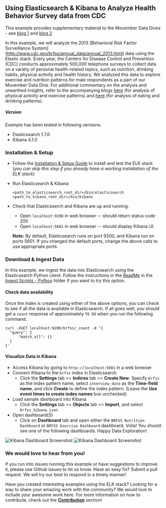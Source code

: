 ## Using Elasticsearch & Kibana to Analyze Health Behavior Survey data from CDC

This example provides supplementary material to the Movember Data Dives - see [blog 1](https://www.elastic.co/blog/movember-data-dive-part-1) and [blog 2](https://www.elastic.co/blog/movember-data-dive-part-2)

In this example, we will analyze the 2013 [Behavioral Risk Factor Surveillance System] (http://www.cdc.gov/brfss/annual_data/annual_2013.html) data using the Elastic stack. Every year, the Centers for Disease Control and Prevention (CDC) conducts approximately 500,000 telephone surveys to collect data on a variety of personal health-related topics, such as nutrition, drinking habits, physical activity and health history. We analyzed this data to explore exercise and nutrition patterns for male respondents as a part of our Movember Data Dive. For additional commentary on the analysis and unearthed insights, refer to the accompanying blogs [here](https://www.elastic.co/blog/movember-data-dive-part-1) (for analysis of physical activity and exercise patterns) and [here](https://www.elastic.co/blog/movember-data-dive-part-2) (for analysis of eating and drinking patterns).

##### Version
Example has been tested in following versions:
- Elasticsearch 1.7.0
- Kibana 4.1.0

### Installation & Setup
* Follow the [Installation & Setup Guide](https://github.com/elastic/examples/blob/master/Installation%20and%20Setup.md) to install and test the ELK stack (*you can skip this step if you already have a working installation of the ELK stack*)

* Run Elasticsearch & Kibana
  ```shell
  <path_to_elasticsearch_root_dir>/bin/elasticsearch
  <path_to_kibana_root_dir>/bin/kibana
  ```

* Check that Elasticsearch and Kibana are up and running.
  - Open `localhost:9200` in web browser -- should return status code 200
  - Open `localhost:5601` in web browser -- should display Kibana UI.

  **Note:** By default, Elasticsearch runs on port 9200, and Kibana run on ports 5601. If you changed the default ports, change   the above calls to use appropriate ports.

### Download & Ingest Data

In this example, we ingest the data into Elasticsearch using the Elasticsearch Python client.
Follow the instructions in the  [ReadMe]() in the [Ingest Scripts - Python](https://github.com/elastic/examples/tree/master/ELK_CDC_nutrition_exercise_patterns/Ingest%20Scripts%20-%20Python) folder if you want to try this option.

#### Check data availability
Once the index is created using either of the above options, you can check to see if all the data is available in Elasticsearch. If all goes well, you should get a `count` response of approximately `TO DO` when you run the following command.

  ```shell
  curl -XGET localhost:9200/brfss/_count -d '{
  	"query": {
  		"match_all": {}
  	}
  }'
  ```

#### Visualize Data in Kibana
* Access Kibana by going to `http://localhost:5601` in a web browser
* Connect Kibana to the `brfss` index in Elasticsearch
    * Click the **Settings** tab >> **Indices** tab >> **Create New**. Specify `brfss` as the index pattern name, select `interview_date` as the **Time-field name**, and click **Create** to define the index pattern. (Leave the **Use event times to create index names** box unchecked)
* Load sample dashboard into Kibana
    * Click the **Settings** tab >> **Objects** tab >> **Import**, and select `brfss_kibana.json`
* Open dashboard(S)
    * Click on **Dashboard** tab and open either the `BRFSS Nutrition Dashboard` or `BRFSS Exercise Dashboard` dashboard. Voila! You should see one of the following dashboards. Happy Data Exploration!

![Kibana Dashboard Screenshot]()
![Kibana Dashboard Screenshot]()

### We would love to hear from you!
If you run into issues running this example or have suggestions to improve it, please use Github issues to let us know. Have an easy fix? Submit a pull request. We will try our best to respond in a timely manner!

Have you created interesting examples using the ELK stack? Looking for a way to share your amazing work with the community? We would love to include your awesome work here. For more information on how to contribute, check out the **[Contribution](https://github.com/elastic/examples#contributing)** section!
